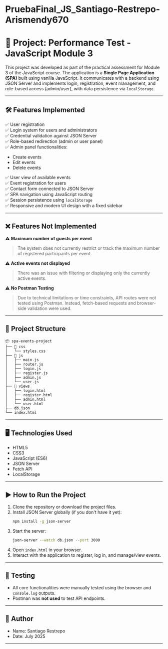 # PruebaFinal_JS_Santiago-Restrepo-Arismendy670

# 📘 Project: Performance Test - JavaScript Module 3

This project was developed as part of the practical assessment for Module 3 of the JavaScript course. The application is a **Single Page Application (SPA)** built using vanilla JavaScript. It communicates with a backend using JSON Server and implements login, registration, event management, and role-based access (admin/user), with data persistence via `localStorage`.

---

## 🛠️ Features Implemented

✅ User registration  
✅ Login system for users and administrators  
✅ Credential validation against JSON Server  
✅ Role-based redirection (admin or user panel)  
✅ Admin panel functionalities:
- Create events  
- Edit events  
- Delete events  

✅ User view of available events  
✅ Event registration for users  
✅ Contact form connected to JSON Server  
✅ SPA navigation using JavaScript routing  
✅ Session persistence using `localStorage`  
✅ Responsive and modern UI design with a fixed sidebar  

---

## ❌ Features Not Implemented

⚠️ **Maximum number of guests per event**  
> The system does not currently restrict or track the maximum number of registered participants per event.

⚠️ **Active events not displayed**  
> There was an issue with filtering or displaying only the currently active events.

⚠️ **No Postman Testing**  
> Due to technical limitations or time constraints, API routes were not tested using Postman. Instead, fetch-based requests and browser-side validation were used.

---

## 📁 Project Structure

```
📦 spa-events-project
├── 📁 css
│   └── styles.css
├── 📁 js
│   ├── main.js
│   ├── router.js
│   ├── login.js
│   ├── register.js
│   ├── admin.js
│   └── user.js
├── 📁 views
│   ├── login.html
│   ├── register.html
│   ├── admin.html
│   └── user.html
├── db.json
└── index.html
```

---

## 🖥️ Technologies Used

- HTML5  
- CSS3  
- JavaScript (ES6)  
- JSON Server  
- Fetch API  
- LocalStorage  

---

## ▶️ How to Run the Project

1. Clone the repository or download the project files.
2. Install JSON Server globally (if you don't have it yet):
   ```bash
   npm install -g json-server
   ```
3. Start the server:
   ```bash
   json-server --watch db.json --port 3000
   ```
4. Open `index.html` in your browser.
5. Interact with the application to register, log in, and manage/view events.

---

## 🧪 Testing

- All core functionalities were manually tested using the browser and `console.log` outputs.
- Postman was **not used** to test API endpoints.

---

## 👤 Author

- Name: Santiago Restrepo  
- Date: July 2025

---